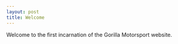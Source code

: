 ```yaml
---
layout: post
title: Welcome
---
```


Welcome to the first incarnation of the Gorilla Motorsport website.
